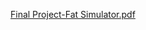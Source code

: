 [Final Project-Fat Simulator.pdf](https://github.com/msc-creative-computing/p-comp-week-1-labs-Yid1331/files/7639156/Final.Project-Fat.Simulator.pdf)
